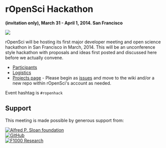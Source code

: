 # rOpenSci Hackathon   
__(invitation only), March 31 - April 1, 2014. San Francisco__

![](http://i.imgur.com/TTnpSYS.png)

rOpenSci will be hosting its first major developer meeting and open science hackathon in San Francisco in March, 2014. This will be an unconference style hackathon with proposals and ideas first posted and discussed here before we actually convene.


* [Participants](https://github.com/ropensci/hackathon/wiki/Confirmed-attendees)
* [Logistics](https://github.com/ropensci/hackathon/wiki/Logistics)
* [Projects page](https://github.com/ropensci/hackathon/wiki/Projects) - Please begin as [issues](https://github.com/ropensci/hackathon/issues/) and move to the wiki and/or a new repo within rOpenSci's account as needed.

Event hashtag is `#ropenhack`

## Support  
This meeting is made possible by generous support from: 

[![Alfred P. Sloan foundation](http://i.imgur.com/GjPfx0d.png)](http://www.sloan.org/)   
[![GitHub](http://i.imgur.com/3Pq3ZR5.png)](https://github.com/)  
[![F1000 Research](http://i.imgur.com/jIvQ9Am.gif)](http://f1000research.com/)

